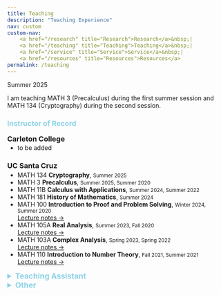 ```yaml
---
title: Teaching
description: "Teaching Experience"
nav: custom
custom-nav: 
    <a href="/research" title="Research">Research</a>&nbsp;|
    <a href="/teaching" title="Teaching">Teaching</a>&nbsp;|
    <a href="/service" title="Service">Service</a>&nbsp;|
    <a href="/resources" title="Resources">Resources</a>
permalink: /teaching
---
```


<div class="callout-quarto note">
  <div class="callout-title">Summer 2025</div>
  <div class="callout-content">
    <p>I am teaching MATH 3 (Precalculus) during the first summer session and MATH 134 (Cryptography) during the second session.</p>
  </div>
</div>

<!--
Tip/Green = Current
Warning/Yellow = Instructor
Important/Red = TA
Note/Blue = Other
Secondary/Grey = Tutor
-->

<!--
Warning = Yellow
Note = Blue
Important = Red
Tip = Green
Caution = Orange (close to yellow)
Info = Dark Blue
Success = Dark Green
Danger = Dark Red
Secondary = Grey
-->

<h3 style="color:#8cd2e7">Instructor of Record</h3>

<h3 style="margin-top: 0.5em;">Carleton College</h3>
<ul style="margin-top: -1em;">

<li> to be added</li>

</ul>

<h3>UC Santa Cruz</h3>

<ul style="margin-top: -1em;">

<li> MATH 134 <b>Cryptography</b>, <small>Summer 2025</small></li>

<li> MATH 3 <b>Precalculus</b>, <small>Summer 2025, Summer 2020</small></li>

<li> MATH 11B <b>Calculus with Applications</b>, <small>Summer 2024, Summer 2022</small></li>

<li> MATH 181 <b>History of Mathematics</b>, <small>Summer 2024</small></li>

<li> MATH 100 <b>Introduction to Proof and Problem Solving</b>, <small>Winter 2024, Summer 2020</small><br>
<a href="https://drive.google.com/file/d/1wO8R17nlPOVqxrAENGtnsi0TLw29PFt7/view?usp=drive_link" class="internal-link quarter-line-space">Lecture notes&nbsp;→</a></li>

<li> MATH 105A <b>Real Analysis</b>, <small>Summer 2023, Fall 2020</small><br>
<a href="https://drive.google.com/file/d/1v49XUyFHrqUPDDNuuDMX1shjGaUa5ZBo/view?usp=drive_link" class="internal-link quarter-line-space">Lecture notes&nbsp;→</a>
</li>

<li> MATH 103A <b>Complex Analysis</b>, <small>Spring 2023, Spring 2022</small><br>
<a href="https://drive.google.com/file/d/1tu_HkQRio1RMExTzfMlsHvJLZF5R8cXM/view?usp=drive_link" class="internal-link quarter-line-space">Lecture notes&nbsp;→</a>
</li>

<li> MATH 110 <b>Introduction to Number Theory</b>, <small>Fall 2021, Summer 2021</small><br>
<a href="https://drive.google.com/file/d/17i_EQ1ncWpEZj6n9H1-J6MEkOrg8rHbt/view?usp=drive_link" class="internal-link quarter-line-space">Lecture notes&nbsp;→</a>
</li>

</ul>

<details>
    <summary style="color:#8cd2e7; font-size: 1.25em;"><b>Teaching Assistant</b></summary>

<h3 style="margin-top: 0;">UC Santa Cruz</h3>
<ul style="margin-top: -1em;">

<li> MATH 288A <b>Pedagogy of Mathematics (for TAs)</b>, <small>Fall 2024</small></li>

<li> MATH 11A <b>Calculus with Applications</b>, <small>Fall 2023, Winter 2022</small></li>

<li> MATH 105A <b>Real Analysis</b>, <small>Summer 2023</small></li>

<li> MATH 288B <b>Pedagogy of Mathematics (for GSIs)</b>, <small>Winter 2023</small></li>

<li> MATH 19A <b>Calculus for Sci., Eng., and Math.</b>, <small>Fall 2022</small></li>

<li> MATH 111T <b>Algebra</b>, <small>Spring 2021</small></li>

<li> MATH 100 <b>Introduction to Proof and Problem Solving</b>, <small>Winter 2021</small></li>

<li> MATH 3 <b>Precalculus</b>, <small>Spring 2020, Fall 2019</small></li>

<li> MATH 181 <b>History of Mathematics</b>, <small>Summer 2020, Winter 2020</small></li>

</ul>

<h3>Shiv Nadar University</h3>

<ul style="margin-top: -1em;">

<li> MAT260 <b>Linear Algebra</b>, <small>Fall 2015</small></li>
</ul>
</details>

<details>
    <summary style="color:#8cd2e7; font-size: 1.25em;"><b>Other</b></summary>

<h3 style="margin-top: 0;">Course Development, UC Santa Cruz</h3>
<ul style="margin-top: -1em;">

<li> <b>Graduate Teaching Fellow</b>, <em>Online Course Development</em>, <small>Spring 2025, 2024</small></li>

<li> <b>Graduate Student Researcher</b>, <em>Redesigning Calculus in the Life Sciences</em>, <small>Summer 2024, 2023, 2021</small></li>

</ul>

<h3>Tutor, Shiv Nadar University</h3>

<ul style="margin-top: -1em;">

<li> MAT260 <b>Linear Algebra</b>, <small>Spring 2015</small></li>
<li> MAT284 <b>Probability and Statistics</b>, <small>Spring 2015</small></li>
<li> MAT101 <b>Calculus I</b>, <small>Fall 2014</small></li>
</ul>
</details>

<!-- 
<details class="callout-quarto note">
    <summary class="callout-header">Course Development</summary>
    <div class="callout-body">
<ul style="line-height:180%">



</ul>
    </div>
</details>

<details>
    <summary><b style="color:#ffffbf">Instructor of Record</b></summary>

<ul style="line-height:150%">

<li> MATH 11B <b>Calculus with Applications</b>, <small>Summer 2024</small></li>

<li> MATH 181 <b>History of Mathematics</b>, <small>Summer 2024</small></li>

<li> MATH 100 <b>Introduction to Proof and Problem Solving</b>, <small>Winter 2024</small></li>

<li> MATH 105A <b>Real Analysis</b>, <small>Summer 2023</small><br>
<a href="https://drive.google.com/file/d/1v49XUyFHrqUPDDNuuDMX1shjGaUa5ZBo/view?usp=drive_link" class="internal-link quarter-line-space">Lecture notes&nbsp;→</a>
</li>

<li> MATH 103A <b>Complex Analysis</b>, <small>Spring 2023</small><br>
<a href="https://drive.google.com/file/d/1tu_HkQRio1RMExTzfMlsHvJLZF5R8cXM/view?usp=drive_link" class="internal-link quarter-line-space">Lecture notes&nbsp;→</a>
</li>

<li> MATH 11B <b>Calculus with Applications</b>, <small>Summer 2022</small></li>

<li> MATH 100 <b>Introduction to Proof and Problem Solving</b>, <small>Summer 2022</small><br>
<a href="https://drive.google.com/file/d/1wO8R17nlPOVqxrAENGtnsi0TLw29PFt7/view?usp=drive_link" class="internal-link quarter-line-space">Lecture notes&nbsp;→</a>
</li>

<li> MATH 103A <b>Complex Analysis</b>, <small>Spring 2022</small></li>

<li> MATH 110 <b>Introduction to Number Theory</b>, <small>Fall 2021</small><br>
<a href="https://drive.google.com/file/d/17i_EQ1ncWpEZj6n9H1-J6MEkOrg8rHbt/view?usp=drive_link" class="internal-link quarter-line-space">Lecture notes&nbsp;→</a>
</li>

<li> MATH 110 <b>Introduction to Number Theory</b>, <small>Summer 2021</small></li>

<li> MATH 105A <b>Real Analysis</b>, <small>Fall 2020</small></li>

<li> MATH 3 <b>Precalculus</b>, <small>Summer 2020</small></li>

</ul>
</details>


<details>
    <summary><b style="color:#d78a86">Teaching Assistant</b></summary>

<ul style="line-height:180%">

<li> MATH 288A <b>Pedagogy of Mathematics (for TAs)</b>, <small>Fall 2024</small></li>

<li> MATH 11A <b>Calculus with Applications</b>, <small>Fall 2023</small></li>

<li> MATH 105A <b>Real Analysis</b>, <small>Summer 2023</small></li>

<li> MATH 288B <b>Pedagogy of Mathematics (for GSIs)</b>, <small>Winter 2023</small></li>

<li> MATH 19A <b>Calculus for Sci., Eng., and Math.</b>, <small>Fall 2022</small></li>

<li> MATH 11A <b>Calculus with Applications</b>, <small>Winter 2022</small></li>

<li> MATH 111T <b>Algebra</b>, <small>Spring 2021</small></li>

<li> MATH 100 <b>Introduction to Proof and Problem Solving</b>, <small>Winter 2021</small></li>

<li> MATH 3 <b>Precalculus</b>, <small>Spring 2020</small></li>

<li> MATH 181 <b>History of Mathematics</b>, <small>Winter 2020</small></li>

<li> MATH 3 <b>Precalculus</b>, <small>Fall 2019</small></li>

</ul>
</details>

<details>
    <summary><b style="color:#d78a86">Other</b></summary>

<ul style="line-height:180%">

<li> <b>Graduate Student Researcher</b>, <em>Redesigning Calculus in the Life Sciences</em>, <small>Summer 2024, 2023, 2021</small></li>

<li> <b>Graduate Teaching Fellow</b>, <em>Online Course Development</em>, <small>Spring 2024</small></li>

</ul>
</details>


## Shiv Nadar University

<details class="callout-quarto important">
    <summary class="callout-header">Teaching Assistant</summary>
    <div class="callout-body">
<ul style="line-height:180%">



</ul>
    </div>
</details>

<details class="callout-quarto secondary">
    <summary class="callout-header">Tutor</summary>
    <div class="callout-body">
<ul style="line-height:180%">



</ul>
    </div>
</details>
-->

<!--
<details>
    <summary><b style="color:#d78a86">Teaching Assistant</b></summary>

<ul style="line-height:180%">

<li> MAT260 <b>Linear Algebra</b>, <small>Fall 2015</small></li>

</ul>
</details>

<details>
    <summary><b style="color:#ffb3ff">Tutor</b></summary>

Learning & Academic Support Centre

<ul style="line-height:180%">

<li> MAT260 <b>Linear Algebra</b>, <small>Spring 2015</small></li>
<li> MAT284 <b>Probability and Statistics</b>, <small>Spring 2015</small></li>
<li> MAT101 <b>Calculus I</b>, <small>Fall 2014</small></li>

</ul>
</details>

-->